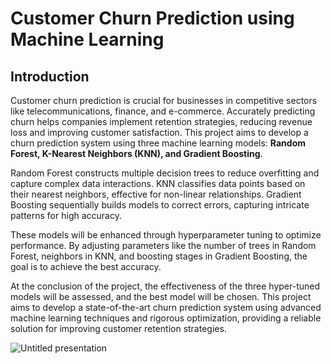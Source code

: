 # Customer Churn Prediction using Machine Learning

## Introduction
Customer churn prediction is crucial for businesses in competitive sectors like telecommunications, finance, and e-commerce. Accurately predicting churn helps companies implement retention strategies, reducing revenue loss and improving customer satisfaction. This project aims to develop a churn prediction system using three machine learning models:  **Random Forest, K-Nearest Neighbors (KNN), and Gradient Boosting**.

Random Forest constructs multiple decision trees to reduce overfitting and capture complex data interactions. KNN classifies data points based on their nearest neighbors, effective for non-linear relationships. Gradient Boosting sequentially builds models to correct errors, capturing intricate patterns for high accuracy.

These models will be enhanced through hyperparameter tuning to optimize performance. By adjusting parameters like the number of trees in Random Forest, neighbors in KNN, and boosting stages in Gradient Boosting, the goal is to achieve the best accuracy.

At the conclusion of the project, the effectiveness of the three hyper-tuned models will be assessed, and the best model will be chosen. This project aims to develop a state-of-the-art churn prediction system using advanced machine learning techniques and rigorous optimization, providing a reliable solution for improving customer retention strategies.



![Untitled presentation](https://github.com/ss22aba/NEW/assets/117084208/8a511059-bef5-47f4-8ab8-9b0008c964a6)



